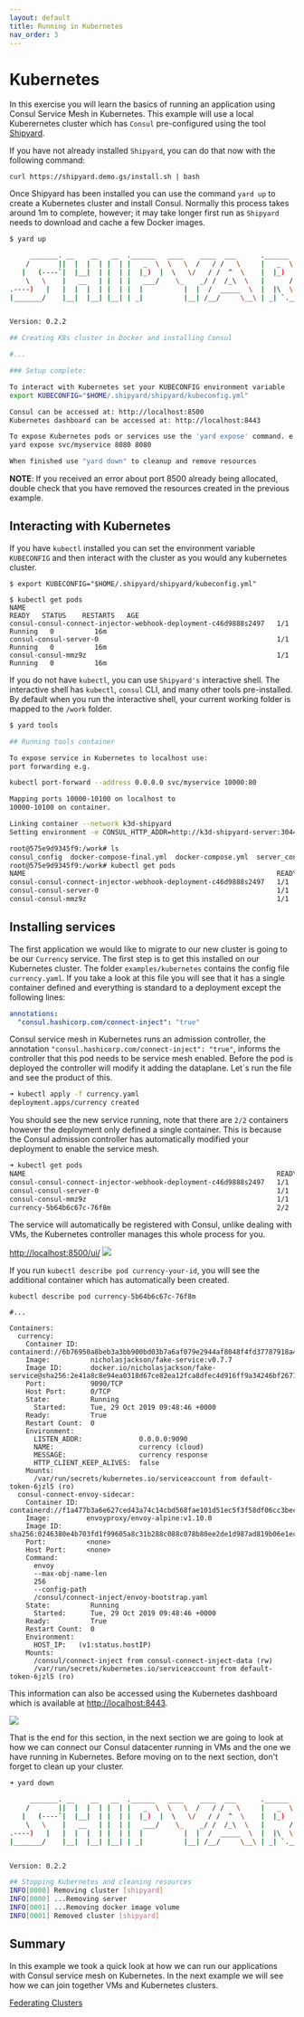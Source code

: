 ```yaml
---
layout: default
title: Running in Kubernetes
nav_order: 3
---
```


# Kubernetes

In this exercise you will learn the basics of running an application using Consul Service Mesh in Kubernetes.  This example will use a local Kuberernetes cluster which has `Consul` pre-configured using the tool [Shipyard](https://shipyard.demo.gs).

If you have not already installed `Shipyard`, you can do that now with the following command:

```
curl https://shipyard.demo.gs/install.sh | bash
```

Once Shipyard has been installed you can use the command `yard up` to create a Kubernetes cluster and install Consul. Normally this process takes around 1m to complete, however; it may take longer first run as `Shipyard` needs to download and cache a few Docker images.

```bash
$ yard up

     _______. __    __   __  .______   ____    ____  ___      .______       _______  
    /       ||  |  |  | |  | |   _  \  \   \  /   / /   \     |   _  \     |       \ 
   |   (----`|  |__|  | |  | |  |_)  |  \   \/   / /  ^  \    |  |_)  |    |  .--.  |
    \   \    |   __   | |  | |   ___/    \_    _/ /  /_\  \   |      /     |  |  |  |
.----)   |   |  |  |  | |  | |  |          |  |  /  _____  \  |  |\  \----.|  .--.  |
|_______/    |__|  |__| |__| | _|          |__| /__/     \__\ | _| `._____||_______/ 


Version: 0.2.2

## Creating K8s cluster in Docker and installing Consul

#...

### Setup complete:

To interact with Kubernetes set your KUBECONFIG environment variable
export KUBECONFIG="$HOME/.shipyard/shipyard/kubeconfig.yml"

Consul can be accessed at: http://localhost:8500
Kubernetes dashboard can be accessed at: http://localhost:8443

To expose Kubernetes pods or services use the 'yard expose' command. e.g.
yard expose svc/myservice 8080 8080

When finished use "yard down" to cleanup and remove resources
```

**NOTE**: If you received an error about port 8500 already being allocated, double check that you have removed the resources created in the previous example.

## Interacting with Kubernetes
If you have `kubectl` installed you can set the environment variable `KUBECONFIG` and then interact with the cluster as you would
any kubernetes cluster.

```
$ export KUBECONFIG="$HOME/.shipyard/shipyard/kubeconfig.yml"

$ kubectl get pods
NAME                                                              READY   STATUS    RESTARTS   AGE
consul-consul-connect-injector-webhook-deployment-c46d9888s2497   1/1     Running   0          16m
consul-consul-server-0                                            1/1     Running   0          16m
consul-consul-mmz9z                                               1/1     Running   0          16m
```

If you do not have `kubectl`, you can use `Shipyard's` interactive shell. The interactive shell has `kubectl`, `consul` CLI, and many other tools pre-installed. By default when you run the interactive shell, your current working folder is mapped to the `/work` folder.

```bash
$ yard tools

## Running tools container

To expose service in Kubernetes to localhost use:
port forwarding e.g.

kubectl port-forward --address 0.0.0.0 svc/myservice 10000:80

Mapping ports 10000-10100 on localhost to
10000-10100 on container.

Linking container --network k3d-shipyard
Setting environment -e CONSUL_HTTP_ADDR=http://k3d-shipyard-server:30443

root@575e9d9345f9:/work# ls
consul_config  docker-compose-final.yml  docker-compose.yml  server_config
root@575e9d9345f9:/work# kubectl get pods
NAME                                                              READY   STATUS    RESTARTS   AGE
consul-consul-connect-injector-webhook-deployment-c46d9888s2497   1/1     Running   0          16m
consul-consul-server-0                                            1/1     Running   0          16m
consul-consul-mmz9z                                               1/1     Running   0          16m
```

## Installing services

The first application we would like to migrate to our new cluster is going to be our `Currency` service. The first step is to get this installed on our Kubernetes cluster. The folder `examples/kubernetes` contains the config file `currency.yaml`.  If you take a look at this file you will see that it has a single container defined and everything is standard to a deployment except the following lines:

```yaml
annotations:
  "consul.hashicorp.com/connect-inject": "true"
```

Consul service mesh in Kubernetes runs an admission controller, the annotation `"consul.hashicorp.com/connect-inject": "true"`, informs the controller that this pod needs to be service mesh enabled. Before the pod is deployed the controller will modify it adding the dataplane. Let`s run the file and see the product of this.

```bash
➜ kubectl apply -f currency.yaml 
deployment.apps/currency created
```

You should see the new service running, note that there are `2/2` containers however the deployment only defined a single container. This is because the Consul admission controller has automatically modified your deployment to enable the service mesh. 

```bash
➜ kubectl get pods
NAME                                                              READY   STATUS    RESTARTS   AGE
consul-consul-connect-injector-webhook-deployment-c46d9888s2497   1/1     Running   0          37m
consul-consul-server-0                                            1/1     Running   0          37m
consul-consul-mmz9z                                               1/1     Running   0          37m
currency-5b64b6c67c-76f8m                                         2/2     Running   0          4m55s
```

The service will automatically be registered with Consul, unlike dealing with VMs, the Kubernetes controller manages this whole process for you.

[http://localhost:8500/ui/](http://localhost:8500/ui)
![](images/kubernetes/consul_ui.png)

If you run `kubectl describe pod currency-your-id`, you will see the additional container which has automatically been created.

```
kubectl describe pod currency-5b64b6c67c-76f8m

#...

Containers:
  currency:
    Container ID:   containerd://6b76950a8beb3a3bb900bd03b7a6af079e2944af8048f4fd37787918a44b5f58
    Image:          nicholasjackson/fake-service:v0.7.7
    Image ID:       docker.io/nicholasjackson/fake-service@sha256:2e41a8c8e94ea0318d67ce82ea12fca8dfec4d916ff9a34246bf26713d4d369f
    Port:           9090/TCP
    Host Port:      0/TCP
    State:          Running
      Started:      Tue, 29 Oct 2019 09:48:46 +0000
    Ready:          True
    Restart Count:  0
    Environment:
      LISTEN_ADDR:              0.0.0.0:9090
      NAME:                     currency (cloud)
      MESSAGE:                  currency response
      HTTP_CLIENT_KEEP_ALIVES:  false
    Mounts:
      /var/run/secrets/kubernetes.io/serviceaccount from default-token-6jzl5 (ro)
  consul-connect-envoy-sidecar:
    Container ID:  containerd://f1a477b3a6e627ced43a74c14cbd568fae101d51ec5f3f58df06cc3becbac04d
    Image:         envoyproxy/envoy-alpine:v1.10.0
    Image ID:      sha256:0246380e4b703fd1f99605a8c31b288c088c078b80ee2de1d987ad819b06e1ec
    Port:          <none>
    Host Port:     <none>
    Command:
      envoy
      --max-obj-name-len
      256
      --config-path
      /consul/connect-inject/envoy-bootstrap.yaml
    State:          Running
      Started:      Tue, 29 Oct 2019 09:48:46 +0000
    Ready:          True
    Restart Count:  0
    Environment:
      HOST_IP:   (v1:status.hostIP)
    Mounts:
      /consul/connect-inject from consul-connect-inject-data (rw)
      /var/run/secrets/kubernetes.io/serviceaccount from default-token-6jzl5 (ro)
```

This information can also be accessed using the Kubernetes dashboard which is available at [http://localhost:8443](http://localhost:8443).

![](images/kubernetes/dashboard.png)

That is the end for this section, in the next section we are going to look at how we can connect our Consul datacenter running in VMs and the one we have running in Kubernetes. Before moving on to the next section, don't forget to clean up your cluster.

```bash
➜ yard down

     _______. __    __   __  .______   ____    ____  ___      .______       _______  
    /       ||  |  |  | |  | |   _  \  \   \  /   / /   \     |   _  \     |       \ 
   |   (----`|  |__|  | |  | |  |_)  |  \   \/   / /  ^  \    |  |_)  |    |  .--.  |
    \   \    |   __   | |  | |   ___/    \_    _/ /  /_\  \   |      /     |  |  |  |
.----)   |   |  |  |  | |  | |  |          |  |  /  _____  \  |  |\  \----.|  .--.  |
|_______/    |__|  |__| |__| | _|          |__| /__/     \__\ | _| `._____||_______/ 


Version: 0.2.2

## Stopping Kubernetes and cleaning resources
INFO[0000] Removing cluster [shipyard]                  
INFO[0000] ...Removing server                           
INFO[0001] ...Removing docker image volume              
INFO[0001] Removed cluster [shipyard]    
```

## Summary
In this example we took a quick look at how we can run our applications with Consul service mesh on Kubernetes. In the next example we will see how we can join together VMs and Kubernetes clusters.

[Federating Clusters](federating_clusters.html)